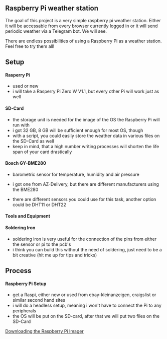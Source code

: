 ## Raspberry Pi weather station

The goal of this project is a very simple raspberry pi weather station. Either it will be accessable from every browser currently logged in
or it will send periodic weather via a Telegram bot.
We will see.

There are endless possibilities of using a Raspberry Pi as a weather station. Feel free to try them all!
## Setup

#### Rasperry Pi
- used or new
- i will take a Rasperry Pi Zero W V1.1, but every other Pi will work just as well

#### SD-Card
- the storage unit is needed for the image of the OS the Raspberry Pi will run with
- i got 32 GB, 8 GB will be sufficient enough for most OS, though
- with a script, you could easily store the weather data in various files on the SD-Card as well
- keep in mind, that a high number writing processes will shorten the life span of your card drastically

#### Bosch GY-BME280
- barometric sensor for temperature, humidity and air pressure
- i got one from AZ-Delivery, but there are different manufacturers using the BME280

- there are different sensors you could use for this task, another option could be DHT11 or DHT22

#### Tools and Equipment

#### Soldering Iron
- soldering iron is very useful for the connection of the pins from either the sensor or pi to the pcb's
- i think you can build this without the need of soldering, just need to be a bit creative (hit me up for tips and tricks)
  

## Process

#### Raspberry Pi Setup

- get a Raspi, either new or used from ebay-kleinanzeigen, craigslist or similar second hand sites
- i will do a headless setup, meaning i won't have to connect the Pi to any peripherals
- the OS will be put on the SD-card, after that we will put two files on the SD-Card

[Downloading the Raspberry Pi Imager](https://www.raspberrypi.com/software/)
